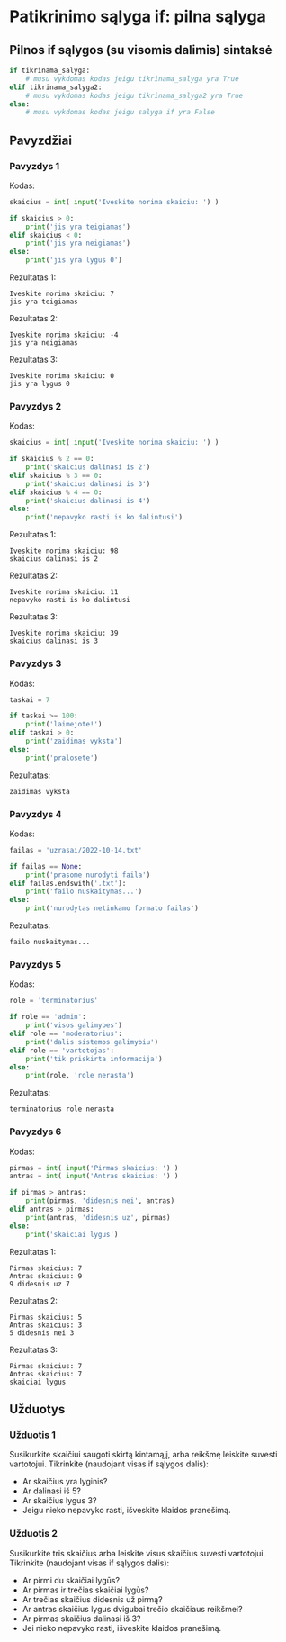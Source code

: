 # Patikrinimo sąlyga if: pilna sąlyga

## Pilnos if sąlygos (su visomis dalimis) sintaksė

```python
if tikrinama_salyga:
	# musu vykdomas kodas jeigu tikrinama_salyga yra True
elif tikrinama_salyga2:
	# musu vykdomas kodas jeigu tikrinama_salyga2 yra True
else:
	# musu vykdomas kodas jeigu salyga if yra False
```

## Pavyzdžiai

### Pavyzdys 1

Kodas:

```python
skaicius = int( input('Iveskite norima skaiciu: ') )

if skaicius > 0:
    print('jis yra teigiamas')
elif skaicius < 0:
    print('jis yra neigiamas')
else:
    print('jis yra lygus 0')
```

Rezultatas 1:

```
Iveskite norima skaiciu: 7
jis yra teigiamas
```

Rezultatas 2:

```
Iveskite norima skaiciu: -4
jis yra neigiamas
```

Rezultatas 3:

```
Iveskite norima skaiciu: 0
jis yra lygus 0
```

### Pavyzdys 2

Kodas:

```python
skaicius = int( input('Iveskite norima skaiciu: ') )

if skaicius % 2 == 0:
    print('skaicius dalinasi is 2')
elif skaicius % 3 == 0:
    print('skaicius dalinasi is 3')
elif skaicius % 4 == 0:
    print('skaicius dalinasi is 4')
else:
    print('nepavyko rasti is ko dalintusi')
```

Rezultatas 1:

```
Iveskite norima skaiciu: 98
skaicius dalinasi is 2
```

Rezultatas 2:

```
Iveskite norima skaiciu: 11
nepavyko rasti is ko dalintusi
```

Rezultatas 3:

```
Iveskite norima skaiciu: 39
skaicius dalinasi is 3
```

### Pavyzdys 3

Kodas:

```python
taskai = 7

if taskai >= 100:
    print('laimejote!')
elif taskai > 0:
    print('zaidimas vyksta')
else:
    print('pralosete')
```

Rezultatas:

```
zaidimas vyksta
```

### Pavyzdys 4

Kodas:

```python
failas = 'uzrasai/2022-10-14.txt'

if failas == None:
    print('prasome nurodyti faila')
elif failas.endswith('.txt'):
    print('failo nuskaitymas...')
else:
    print('nurodytas netinkamo formato failas')
```

Rezultatas:

```
failo nuskaitymas...
```

### Pavyzdys 5

Kodas:

```python
role = 'terminatorius'

if role == 'admin':
    print('visos galimybes')
elif role == 'moderatorius':
    print('dalis sistemos galimybiu')
elif role == 'vartotojas':
    print('tik priskirta informacija')
else:
    print(role, 'role nerasta')
```

Rezultatas:

```
terminatorius role nerasta
```

### Pavyzdys 6

Kodas:

```python
pirmas = int( input('Pirmas skaicius: ') )
antras = int( input('Antras skaicius: ') )

if pirmas > antras:
    print(pirmas, 'didesnis nei', antras)
elif antras > pirmas:
    print(antras, 'didesnis uz', pirmas)
else:
    print('skaiciai lygus')
```

Rezultatas 1:

```
Pirmas skaicius: 7
Antras skaicius: 9
9 didesnis uz 7
```

Rezultatas 2:

```
Pirmas skaicius: 5
Antras skaicius: 3
5 didesnis nei 3
```

Rezultatas 3:

```
Pirmas skaicius: 7
Antras skaicius: 7
skaiciai lygus
```

## Užduotys

### Užduotis 1

Susikurkite skaičiui saugoti skirtą kintamąjį, arba reikšmę leiskite suvesti vartotojui. Tikrinkite (naudojant visas if sąlygos dalis):

- Ar skaičius yra lyginis?
- Ar dalinasi iš 5?
- Ar skaičius lygus 3?
- Jeigu nieko nepavyko rasti, išveskite klaidos pranešimą.

### Užduotis 2

Susikurkite tris skaičius arba leiskite visus skaičius suvesti vartotojui. Tikrinkite (naudojant visas if sąlygos dalis):

- Ar pirmi du skaičiai lygūs?
- Ar pirmas ir trečias skaičiai lygūs?
- Ar trečias skaičius didesnis už pirmą?
- Ar antras skaičius lygus dvigubai trečio skaičiaus reikšmei?
- Ar pirmas skaičius dalinasi iš 3?
- Jei nieko nepavyko rasti, išveskite klaidos pranešimą.
